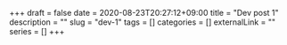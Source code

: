 +++ 
draft = false
date = 2020-08-23T20:27:12+09:00
title = "Dev post 1"
description = ""
slug = "dev-1" 
tags = []
categories = []
externalLink = ""
series = []
+++
